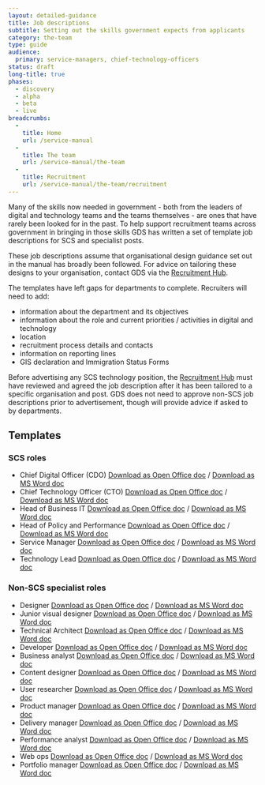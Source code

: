 ```yaml
---
layout: detailed-guidance
title: Job descriptions
subtitle: Setting out the skills government expects from applicants
category: the-team
type: guide
audience:
  primary: service-managers, chief-technology-officers
status: draft
long-title: true
phases:
  - discovery
  - alpha
  - beta
  - live
breadcrumbs:
  -
    title: Home
    url: /service-manual
  -
    title: The team
    url: /service-manual/the-team
  -
    title: Recruitment
    url: /service-manual/the-team/recruitment
---
```


Many of the skills now needed in government - both from the leaders of digital and technology teams and the teams themselves - are ones that have rarely been looked for in the past. To help support recruitment teams across government in bringing in those skills GDS has written a set of template job descriptions for SCS and specialist posts.

These job descriptions assume that organisational design guidance set out in the manual has broadly been followed. For advice on tailoring these designs to your organisation, contact GDS via the [Recruitment Hub](/service-manual/the-team/recruitment/hub.html).

The templates have left gaps for departments to complete. Recruiters will need to add:

* information about the department and its objectives
* information about the role and current priorities / activities in digital and technology
* location
* recruitment process details and contacts
* information on reporting lines
* GIS declaration and Immigration Status Forms

Before advertising any SCS technology position, the [Recruitment Hub](/service-manual/the-team/recruitment/hub.html) must have reviewed and agreed the job description after it has been tailored to a specific organisation and post. GDS does not need to approve non-SCS job descriptions prior to advertisement, though will provide advice if asked to by departments.

## Templates

### SCS roles

* Chief Digital Officer (CDO) [Download as Open Office doc](/service-manual/the-team/recruitment/CDO-applicant-pack-SM.odt) / [Download as MS Word doc](/service-manual/the-team/recruitment/CDO-applicant-pack-SM.docx)
* Chief Technology Officer (CTO) [Download as Open Office doc](/service-manual/the-team/recruitment/CTO-applicant-pack-SM.odt) / [Download as MS Word doc](/service-manual/the-team/recruitment/CTO-applicant-pack-SM.docx)
* Head of Business IT [Download as Open Office doc](/service-manual/the-team/recruitment/Head-of-Business-IT-pack-SM.odt) / [Download as MS Word doc](/service-manual/the-team/recruitment/Head-of-Business-IT-pack-SM.docx)
* Head of Policy and Performance [Download as Open Office doc](/service-manual/the-team/recruitment/Head-of-Policy-and-Performance-pack-SM.odt) / [Download as MS Word doc](/service-manual/the-team/recruitment/Head-of-Policy-and-Performance-pack-SM.docx)
* Service Manager [Download as Open Office doc](/service-manual/the-team/recruitment/Service-Manager-pack-SM.odt) / [Download as MS Word doc](/service-manual/the-team/recruitment/Service-Manager-pack-SM.docx)
* Technology Lead [Download as Open Office doc](/service-manual/the-team/recruitment/Technology-Lead-pack-SM.odt) / [Download as MS Word doc](/service-manual/the-team/recruitment/Technology-Lead-pack-SM.docx)

### Non-SCS specialist roles

* Designer [Download as Open Office doc](/service-manual/the-team/recruitment/DesignerJobDescription-generic.odt) / [Download as MS Word doc](/service-manual/the-team/recruitment/DesignerJobDescription-generic.docx)
* Junior visual designer [Download as Open Office doc](/service-manual/the-team/recruitment/JuniorVisualDesigner-generic.odt) / [Download as MS Word doc](/service-manual/the-team/recruitment/JuniorVisualDesigner-generic.docx)
* Technical Architect [Download as Open Office doc](/service-manual/the-team/recruitment/Technicalarchitect-generic.odt) / [Download as MS Word doc](/service-manual/the-team/recruitment/Technicalarchitect-generic.docx)
* Developer [Download as Open Office doc](/service-manual/the-team/recruitment/Developer-generic.odt) / [Download as MS Word doc](/service-manual/the-team/recruitment/Developer-generic.docx)
* Business analyst [Download as Open Office doc](/service-manual/the-team/recruitment/Businessanalyst-generic.odt) / [Download as MS Word doc](/service-manual/the-team/recruitment/Businessanalyst-generic.docx)
* Content designer [Download as Open Office doc](/service-manual/the-team/recruitment/Contentdesigners-generic.odt) / [Download as MS Word doc](/service-manual/the-team/recruitment/Contentdesigners-generic.docx)
* User researcher [Download as Open Office doc](/service-manual/the-team/recruitment/Userresearcher-generic.odt) / [Download as MS Word doc](/service-manual/the-team/recruitment/Userresearcher-generic.docx)
* Product manager [Download as Open Office doc](/service-manual/the-team/recruitment/ProductManager-generic.odt) / [Download as MS Word doc](/service-manual/the-team/recruitment/ProductManager-generic.docx)
* Delivery manager [Download as Open Office doc](/service-manual/the-team/recruitment/DeliveryManager-generic.odt) / [Download as MS Word doc](/service-manual/the-team/recruitment/DeliveryManager-generic.docx)
* Performance analyst [Download as Open Office doc](/service-manual/the-team/recruitment/Digitalperformanceanalyst-generic.odt) / [Download as MS Word doc](/service-manual/the-team/recruitment/Digitalperformanceanalyst-generic.docx)
* Web ops [Download as Open Office doc](/service-manual/the-team/recruitment/WebOps-generic.odt) / [Download as MS Word doc](/service-manual/the-team/recruitment/WebOps-generic.docx)
* Portfolio manager [Download as Open Office doc](/service-manual/the-team/recruitment/PortfolioManager-generic.odt) / [Download as MS Word doc](/service-manual/the-team/recruitment/PortfolioManager-generic.docx)
